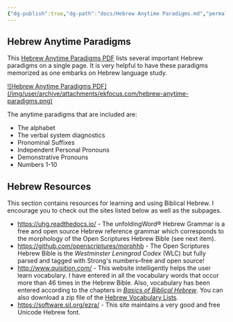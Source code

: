 ```yaml
---
{"dg-publish":true,"dg-path":"docs/Hebrew Anytime Paradigms.md","permalink":"/docs/hebrew-anytime-paradigms/","noteIcon":"","created":"","updated":""}
---
```



## Hebrew Anytime Paradigms

This [Hebrew Anytime Paradigms PDF](/pdf/Hebrew-Anytime-Paradigms.pdf) lists several important Hebrew paradigms on a single page. It is very helpful to have these paradigms memorized as one embarks on Hebrew language study.

<a href="/pdf/Hebrew-Anytime-Paradigms.pdf">
![Hebrew Anytime Paradigms PDF](/img/user/archive/attachments/ekfocus.com/hebrew-anytime-paradigms.png)
</a>

The anytime paradigms that are included are:

- The alphabet
- The verbal system diagnostics
- Pronominal Suffixes
- Independent Personal Pronouns
- Demonstrative Pronouns
- Numbers 1-10

## Hebrew Resources

This section contains resources for learning and using Biblical Hebrew. I encourage you to check out the sites listed below as well as the subpages.

- https://uhg.readthedocs.io/ - The unfoldingWord® Hebrew Grammar is a free and open source Hebrew reference grammar which corresponds to the morphology of the Open Scriptures Hebrew Bible (see next item).
- https://github.com/openscriptures/morphhb - The Open Scriptures Hebrew Bible is the _Westminster Leningrad Codex_ (WLC) but fully parsed and tagged with Strong's numbers–free and open source!
- http://www.quisition.com/ - This website intelligently helps the user learn vocabulary. I have entered in all the vocabulary words that occur more than 46 times in the Hebrew Bible. Also, vocabulary has been entered according to the chapters in [_Basics of Biblical Hebrew_](https://www.amazon.com/Basics-Biblical-Hebrew-Grammar-Second/dp/0310520673/). You can also download a zip file of the [Hebrew Vocabulary Lists](/zip/HebrewVocabularyLists.zip).
- https://software.sil.org/ezra/ - This site maintains a very good and free Unicode Hebrew font.

